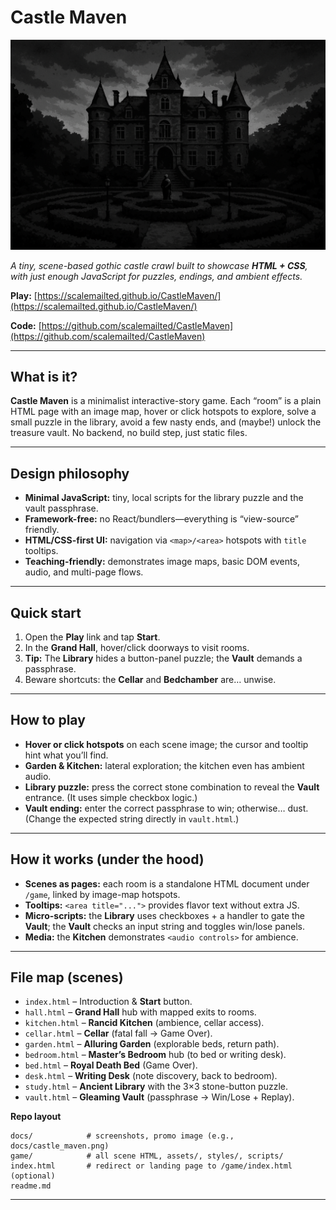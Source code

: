 # Castle Maven

![Castle Maven](docs/CastleMaven.png)

*A tiny, scene-based gothic castle crawl built to showcase **HTML + CSS**, with just enough JavaScript for puzzles, endings, and ambient effects.*

**Play:** [https://scalemailted.github.io/CastleMaven/](https://scalemailted.github.io/CastleMaven/)

**Code:** [https://github.com/scalemailted/CastleMaven](https://github.com/scalemailted/CastleMaven)

---

## What is it?

**Castle Maven** is a minimalist interactive-story game. Each “room” is a plain HTML page with an image map, hover or click hotspots to explore, solve a small puzzle in the library, avoid a few nasty ends, and (maybe!) unlock the treasure vault. No backend, no build step, just static files. &#x20;

---

## Design philosophy

* **Minimal JavaScript:** tiny, local scripts for the library puzzle and the vault passphrase. &#x20;
* **Framework-free:** no React/bundlers—everything is “view-source” friendly.
* **HTML/CSS-first UI:** navigation via `<map>/<area>` hotspots with `title` tooltips. &#x20;
* **Teaching-friendly:** demonstrates image maps, basic DOM events, audio, and multi-page flows.&#x20;

---

## Quick start

1. Open the **Play** link and tap **Start**.&#x20;
2. In the **Grand Hall**, hover/click doorways to visit rooms.&#x20;
3. **Tip:** The **Library** hides a button-panel puzzle; the **Vault** demands a passphrase. &#x20;
4. Beware shortcuts: the **Cellar** and **Bedchamber** are… unwise. &#x20;

---

## How to play

* **Hover or click hotspots** on each scene image; the cursor and tooltip hint what you’ll find.&#x20;
* **Garden & Kitchen:** lateral exploration; the kitchen even has ambient audio. &#x20;
* **Library puzzle:** press the correct stone combination to reveal the **Vault** entrance. (It uses simple checkbox logic.)&#x20;
* **Vault ending:** enter the correct passphrase to win; otherwise… dust. (Change the expected string directly in `vault.html`.)&#x20;

---

## How it works (under the hood)

* **Scenes as pages:** each room is a standalone HTML document under `/game`, linked by image-map hotspots.&#x20;
* **Tooltips:** `<area title="...">` provides flavor text without extra JS.&#x20;
* **Micro-scripts:** the **Library** uses checkboxes + a handler to gate the **Vault**; the **Vault** checks an input string and toggles win/lose panels. &#x20;
* **Media:** the **Kitchen** demonstrates `<audio controls>` for ambience.&#x20;

---

## File map (scenes)

* `index.html` – Introduction & **Start** button.&#x20;
* `hall.html` – **Grand Hall** hub with mapped exits to rooms.&#x20;
* `kitchen.html` – **Rancid Kitchen** (ambience, cellar access).&#x20;
* `cellar.html` – **Cellar** (fatal fall → Game Over).&#x20;
* `garden.html` – **Alluring Garden** (explorable beds, return path).&#x20;
* `bedroom.html` – **Master’s Bedroom** hub (to bed or writing desk).&#x20;
* `bed.html` – **Royal Death Bed** (Game Over).&#x20;
* `desk.html` – **Writing Desk** (note discovery, back to bedroom).&#x20;
* `study.html` – **Ancient Library** with the 3×3 stone-button puzzle.&#x20;
* `vault.html` – **Gleaming Vault** (passphrase → Win/Lose + Replay).&#x20;

**Repo layout**

```
docs/            # screenshots, promo image (e.g., docs/castle_maven.png)
game/            # all scene HTML, assets/, styles/, scripts/
index.html       # redirect or landing page to /game/index.html (optional)
readme.md
```

---

